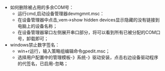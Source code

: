   - 如何删除被占用的多余COM号：  
    - 运行cmd,启动设备管理器devmgmnt.msc：  
    - 在设备管理器中点击,vem->show hidden devices显示隐藏的没有链接到电脑上的设备名称；  
    - 在设备管理器窜口左侧展开串口部分，将可以看到所有已被分配的COM口号，卸载即可；  
  - windows禁止数字签名：    
    - win+r运行，输入策略组编辑命令gpedit.msc；  
    - 选择用户配置中的管理模板-》系统-》驱动安装，点击右边设备驱动程序的代签名，已启用-忽略；  
